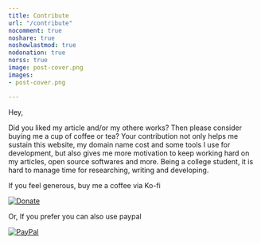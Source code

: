```yaml
---
title: Contribute
url: "/contribute"
nocomment: true
noshare: true
noshowlastmod: true
nodonation: true
norss: true
image: post-cover.png
images:
- post-cover.png

---
```


Hey, 

Did you liked my article and/or my othere works? Then please consider buying me a cup of coffee or tea?
Your contribution not only helps me sustain this website, my domain name cost and some tools I use for development, but also gives me more motivation to keep working hard on my articles, open source softwares and more. Being a college student, it is hard to manage time for researching, writing and developing.

If you feel generous, buy me a coffee via Ko-fi

[![Donate](/images/kofi.png "250")](https://ko-fi.com/E1E4GIC7)

Or, If you prefer you can also use paypal

[![PayPal](/images/paypal.png "200")](https://www.paypal.com/paypalme/bauripalash)
